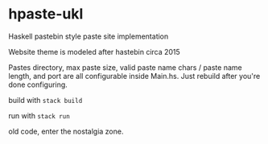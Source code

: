 hpaste-ukl
===
Haskell pastebin style paste site implementation

Website theme is modeled after hastebin circa 2015

Pastes directory, max paste size, valid paste name chars / paste
name length, and port are all configurable inside Main.hs. Just
rebuild after you're done configuring.

build with `stack build`

run with `stack run`

old code, enter the nostalgia zone.